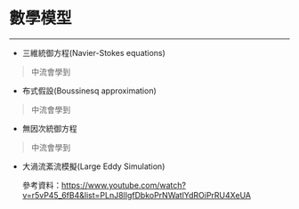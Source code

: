 # 數學模型
---
- 三維統御方程(Navier-Stokes equations)

>中流會學到

- 布式假設(Boussinesq approximation)

>中流會學到

- 無因次統御方程
>中流會學到

- 大渦流紊流模擬(Large Eddy Simulation)

  參考資料：https://www.youtube.com/watch?v=r5vP45_6fB4&list=PLnJ8lIgfDbkoPrNWatlYdROiPrRU4XeUA
